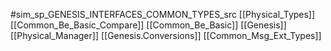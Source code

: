 #sim_sp_GENESIS_INTERFACES_COMMON_TYPES_src
[[Physical_Types]]
[[Common_Be_Basic_Compare]]
[[Common_Be_Basic]]
[[Genesis]]
[[Physical_Manager]]
[[Genesis.Conversions]]
[[Common_Msg_Ext_Types]]
